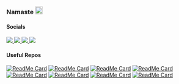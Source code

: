 ### Namaste <img height="20px" src="https://user-images.githubusercontent.com/50364832/143615313-330ef73e-ee1c-4cfe-b71d-7462a00f16b4.gif" />

<h4>Socials</h4>
<div>  
<!--   linkedin -->
  <a href="https://www.linkedin.com/in/ashwaniydv/" target="_blank">
    <img src="https://img.shields.io/badge/-Linkedin-%230e76a8?style=for-the-badge&logo=linkedin&logoColor=white"/>
  </a>
  
<!--   twitter -->
  <a href="https://twitter.com/ashwani_iitp" target="_blank">
    <img src="https://img.shields.io/badge/-twitter-%2300acee?style=for-the-badge&logo=twitter&logoColor=white"/>
  </a>
  
<!--   instagram -->
  <a href="https://www.instagram.com/ashwani_fit/" target="_blank">
    <img src="https://img.shields.io/badge/-Instagram-%23E4405F?style=for-the-badge&logo=instagram&logoColor=white">
  </a>
  
<!--   facebook -->
  <a href="https://www.facebook.com/ashwani.iitp18/" target="_blank">
    <img src="https://img.shields.io/badge/-Facebook-%234267B2?style=for-the-badge&logo=facebook&logoColor=white">
  </a>
  
</div>

<!--
**ashwaniYDV/ashwaniYDV** is a ✨ _special_ ✨ repository because its `README.md` (this file) appears on your GitHub profile.

Here are some ideas to get you started:

- 🔭 I’m currently working on ...
- 🌱 I’m currently learning ...
- 👯 I’m looking to collaborate on ...
- 🤔 I’m looking for help with ...
- 💬 Ask me about ...
- 📫 How to reach me: ...
- 😄 Pronouns: ...
- ⚡ Fun fact: ...
-->


<h4>Useful Repos</h4>

[![ReadMe Card](https://github-readme-stats.vercel.app/api/pin/?username=ashwaniYDV&repo=url-shortner-redis)](https://github.com/ashwaniYDV/url-shortner-redis)
[![ReadMe Card](https://github-readme-stats.vercel.app/api/pin/?username=ashwaniYDV&repo=Log-Structured-KV-Storage-Engine)](https://github.com/ashwaniYDV/Log-Structured-KV-Storage-Engine)
[![ReadMe Card](https://github-readme-stats.vercel.app/api/pin/?username=ashwaniYDV&repo=AlgorithmLibrary)](https://github.com/ashwaniYDV/AlgorithmLibrary)
[![ReadMe Card](https://github-readme-stats.vercel.app/api/pin/?username=ashwaniYDV&repo=AlgoDsLib)](https://github.com/ashwaniYDV/AlgoDsLib)
[![ReadMe Card](https://github-readme-stats.vercel.app/api/pin/?username=ashwaniYDV&repo=Load-flow-analysis-Power-Systems)](https://github.com/ashwaniYDV/Load-flow-analysis-Power-Systems)
[![ReadMe Card](https://github-readme-stats.vercel.app/api/pin/?username=ashwaniYDV&repo=redis-clone-js)](https://github.com/ashwaniYDV/redis-clone-js)
[![ReadMe Card](https://github-readme-stats.vercel.app/api/pin/?username=ashwaniYDV&repo=autoencoders-tf)](https://github.com/ashwaniYDV/autoencoders-tf)
[![ReadMe Card](https://github-readme-stats.vercel.app/api/pin/?username=ashwaniYDV&repo=pokemon-GAN)](https://github.com/ashwaniYDV/pokemon-GAN)

